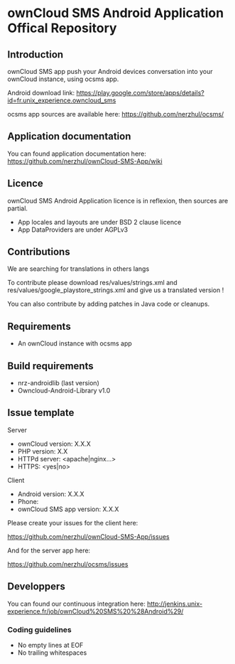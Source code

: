 # ownCloud SMS Android Application Offical Repository

## Introduction

ownCloud SMS app push your Android devices conversation into your ownCloud instance, using ocsms app.

Android download link: https://play.google.com/store/apps/details?id=fr.unix_experience.owncloud_sms

ocsms app sources are available here: https://github.com/nerzhul/ocsms/

## Application documentation

You can found application documentation here: https://github.com/nerzhul/ownCloud-SMS-App/wiki

## Licence

ownCloud SMS Android Application licence is in reflexion, then sources are partial.

- App locales and layouts are under BSD 2 clause licence
- App DataProviders are under AGPLv3

## Contributions

We are searching for translations in others langs

To contribute please download res/values/strings.xml and res/values/google_playstore_strings.xml and give us a translated version !

You can also contribute by adding patches in Java code or cleanups.

## Requirements
- An ownCloud instance with ocsms app

## Build requirements
- nrz-androidlib (last version)
- Owncloud-Android-Library v1.0

## Issue template

Server
- ownCloud version: X.X.X
- PHP version: X.X
- HTTPd server: <apache|nginx...>
- HTTPS: <yes|no>

Client
- Android version: X.X.X
- Phone: <phone-model>
- ownCloud SMS app version: X.X.X

Please create your issues for the client here:

https://github.com/nerzhul/ownCloud-SMS-App/issues

And for the server app here:

https://github.com/nerzhul/ocsms/issues

## Developpers

You can found our continuous integration here: http://jenkins.unix-experience.fr/job/ownCloud%20SMS%20%28Android%29/

### Coding guidelines

- No empty lines at EOF
- No trailing whitespaces
